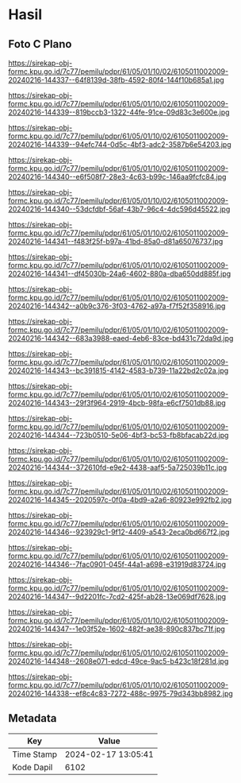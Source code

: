 # Hasil

## Foto C Plano

https://sirekap-obj-formc.kpu.go.id/7c77/pemilu/pdpr/61/05/01/10/02/6105011002009-20240216-144337--64f8139d-38fb-4592-80f4-144f10b685a1.jpg

https://sirekap-obj-formc.kpu.go.id/7c77/pemilu/pdpr/61/05/01/10/02/6105011002009-20240216-144339--819bccb3-1322-44fe-91ce-09d83c3e600e.jpg

https://sirekap-obj-formc.kpu.go.id/7c77/pemilu/pdpr/61/05/01/10/02/6105011002009-20240216-144339--94efc744-0d5c-4bf3-adc2-3587b6e54203.jpg

https://sirekap-obj-formc.kpu.go.id/7c77/pemilu/pdpr/61/05/01/10/02/6105011002009-20240216-144340--e6f508f7-28e3-4c63-b99c-146aa9fcfc84.jpg

https://sirekap-obj-formc.kpu.go.id/7c77/pemilu/pdpr/61/05/01/10/02/6105011002009-20240216-144340--53dcfdbf-56af-43b7-96c4-4dc596d45522.jpg

https://sirekap-obj-formc.kpu.go.id/7c77/pemilu/pdpr/61/05/01/10/02/6105011002009-20240216-144341--f483f25f-b97a-41bd-85a0-d81a65076737.jpg

https://sirekap-obj-formc.kpu.go.id/7c77/pemilu/pdpr/61/05/01/10/02/6105011002009-20240216-144341--df45030b-24a6-4602-880a-dba650dd885f.jpg

https://sirekap-obj-formc.kpu.go.id/7c77/pemilu/pdpr/61/05/01/10/02/6105011002009-20240216-144342--a0b9c376-3f03-4762-a97a-f7f52f358916.jpg

https://sirekap-obj-formc.kpu.go.id/7c77/pemilu/pdpr/61/05/01/10/02/6105011002009-20240216-144342--683a3988-eaed-4eb6-83ce-bd431c72da9d.jpg

https://sirekap-obj-formc.kpu.go.id/7c77/pemilu/pdpr/61/05/01/10/02/6105011002009-20240216-144343--bc391815-4142-4583-b739-11a22bd2c02a.jpg

https://sirekap-obj-formc.kpu.go.id/7c77/pemilu/pdpr/61/05/01/10/02/6105011002009-20240216-144343--29f3f964-2919-4bcb-98fa-e6cf7501db88.jpg

https://sirekap-obj-formc.kpu.go.id/7c77/pemilu/pdpr/61/05/01/10/02/6105011002009-20240216-144344--723b0510-5e06-4bf3-bc53-fb8bfacab22d.jpg

https://sirekap-obj-formc.kpu.go.id/7c77/pemilu/pdpr/61/05/01/10/02/6105011002009-20240216-144344--372610fd-e9e2-4438-aaf5-5a725039b11c.jpg

https://sirekap-obj-formc.kpu.go.id/7c77/pemilu/pdpr/61/05/01/10/02/6105011002009-20240216-144345--2020597c-0f0a-4bd9-a2a6-80923e992fb2.jpg

https://sirekap-obj-formc.kpu.go.id/7c77/pemilu/pdpr/61/05/01/10/02/6105011002009-20240216-144346--923929c1-9f12-4409-a543-2eca0bd667f2.jpg

https://sirekap-obj-formc.kpu.go.id/7c77/pemilu/pdpr/61/05/01/10/02/6105011002009-20240216-144346--7fac0901-045f-44a1-a698-e31919d83724.jpg

https://sirekap-obj-formc.kpu.go.id/7c77/pemilu/pdpr/61/05/01/10/02/6105011002009-20240216-144347--9d2201fc-7cd2-425f-ab28-13e069df7628.jpg

https://sirekap-obj-formc.kpu.go.id/7c77/pemilu/pdpr/61/05/01/10/02/6105011002009-20240216-144347--1e03f52e-1602-482f-ae38-890c837bc71f.jpg

https://sirekap-obj-formc.kpu.go.id/7c77/pemilu/pdpr/61/05/01/10/02/6105011002009-20240216-144348--2608e071-edcd-49ce-9ac5-b423c18f281d.jpg

https://sirekap-obj-formc.kpu.go.id/7c77/pemilu/pdpr/61/05/01/10/02/6105011002009-20240216-144338--ef8c4c83-7272-488c-9975-79d343bb8982.jpg


## Metadata

| Key        | Value               |
| ---------- | ------------------- |
| Time Stamp | 2024-02-17 13:05:41 |
| Kode Dapil | 6102                |



